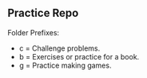 Practice Repo
---

Folder Prefixes:

- c = Challenge problems.
- b = Exercises or practice for a book.
- g = Practice making games.
